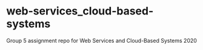 # web-services_cloud-based-systems
Group 5 assignment repo for Web Services and Cloud-Based Systems 2020
